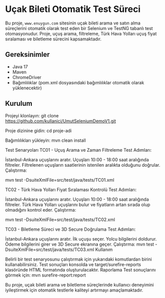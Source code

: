 # Uçak Bileti Otomatik Test Süreci

Bu proje, `www.enuygun.com` sitesinin uçak bileti arama ve satın alma süreçlerini otomatik olarak test eden bir Selenium ve TestNG tabanlı test otomasyonudur. Proje, uçuş arama, filtreleme, Türk Hava Yolları uçuş fiyat sıralaması ve biletleme sürecini kapsamaktadır.

## Gereksinimler

- Java 17
- Maven
- ChromeDriver
- Bağımlılıklar (pom.xml dosyasındaki bağımlılıklar otomatik olarak yüklenecektir)

## Kurulum

Projeyi klonlayın:
git clone https://github.com/kullanici/UmutSeleniumDemoV1.git

Proje dizinine gidin:
cd proje-adi

Bağımlılıkları yükleyin:
mvn clean install

Test Senaryoları
TC01 - Uçuş Arama ve Zaman Filtreleme
Test Adımları:

İstanbul-Ankara uçuşlarını aratır.
Uçuşları 10:00 - 18:00 saat aralığında filtreler.
Filtrelenen uçuşların saatlerinin istenilen aralıkta olduğunu doğrular.
Çalıştırma:

mvn test -DsuiteXmlFile=src/test/java/tests/TC01.xml


TC02 - Türk Hava Yolları Fiyat Sıralaması Kontrolü
Test Adımları:

İstanbul-Ankara uçuşlarını aratır.
Uçuşları 10:00 - 18:00 saat aralığında filtreler.
Türk Hava Yolları uçuşlarını bulur ve fiyatların artan sırada olup olmadığını kontrol eder.
Çalıştırma:

mvn test -DsuiteXmlFile=src/test/java/tests/TC02.xml


TC03 - Biletleme Süreci ve 3D Secure Doğrulama
Test Adımları:

İstanbul-Ankara uçuşlarını aratır.
İlk uçuşu seçer.
Yolcu bilgilerini doldurur.
Ödeme bilgilerini girer ve 3D Secure ekranına geçer.
Çalıştırma:
mvn test -DsuiteXmlFile=src/test/java/tests/TC03.xml
Kullanım

Belirli bir test senaryosunu çalıştırmak için yukarıdaki komutlardan birini kullanabilirsiniz. Test sonuçları konsolda ve target/surefire-reports klasöründe HTML formatında oluşturulacaktır.
Raporlama
Test sonuçlarını görmek için:
mvn surefire-report:report

Bu proje, uçak bileti arama ve biletleme süreçlerinde kullanıcı deneyimini iyileştirmek için otomatik testlerle kaliteyi artırmayı amaçlamaktadır.

